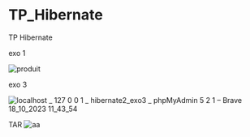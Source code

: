 # TP_Hibernate
TP Hibernate

exo 1

![produit](https://github.com/ayaberhil/TP_Hibernate/assets/147451152/ee8706bc-8429-4848-a740-79af51706a31)



exo 3

![localhost _ 127 0 0 1 _ hibernate2_exo3 _ phpMyAdmin 5 2 1 – Brave 18_10_2023 11_43_54](https://github.com/ayaberhil/TP_Hibernate/assets/147451152/6b5fc681-d140-42af-a0d7-6fa77a0a0381)

TAR
![aa](https://github.com/ayaberhil/TP_Hibernate/assets/147451152/2fdf4c03-0e49-4684-8828-4abc96225e38)



